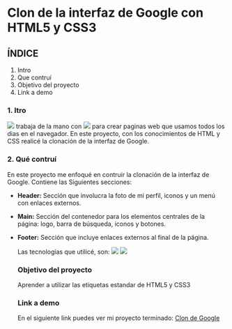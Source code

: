 # Clon de la interfaz de Google con HTML5 y CSS3

## ÍNDICE
1. Intro
2. Que contruí
3. Objetivo del proyecto
4. Link a demo

### 1. Itro
<img src="https://img.shields.io/badge/HTML5-E34F26?style=for-the-badge&logo=html5&logoColor=white" /> trabaja de la mano con <img src="https://img.shields.io/badge/CSS3-1572B6?style=for-the-badge&logo=css3&logoColor=white" /> para crear paginas web que usamos todos los dias en el navegador. En este proyecto, con los conocimientos de HTML y CSS realicé la clonación de la interfaz de Google.

### 2. Qué contruí
En este proyecto me enfoqué en contruir la clonación de la interfaz de Google.
Contiene las Siguientes secciones:

- **Header:** Sección que involucra la foto de mi perfil, iconos y un menú con enlaces externos.

- **Main:** Sección del contenedor para los elementos centrales de la página: logo, barra de búsqueda, iconos y botones.

- **Footer:** Sección que incluye enlaces externos al final de la página.

  Las tecnologías que utilicé, son:
  <img src="https://img.shields.io/badge/HTML5-E34F26?style=for-the-badge&logo=html5&logoColor=white" />
  <img src="https://img.shields.io/badge/CSS3-1572B6?style=for-the-badge&logo=css3&logoColor=white" />

  ### Objetivo del proyecto
  Aprender a utilizar las etiquetas estandar de HTML5 y CSS3

  ### Link a demo
  En el siguiente link puedes ver mi proyecto terminado: [Clon de Google](https://clondegoogle-ashy.vercel.app/)
